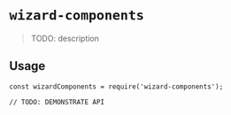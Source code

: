 # `wizard-components`

> TODO: description

## Usage

```
const wizardComponents = require('wizard-components');

// TODO: DEMONSTRATE API
```
